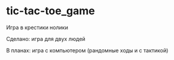 # tic-tac-toe_game

Игра в крестики нолики

Сделано: игра для двух людей

В планах: игра с компьютером (рандомные ходы и с тактикой)
